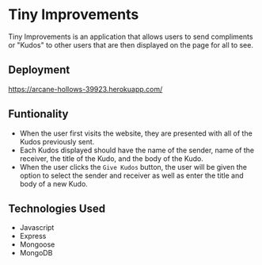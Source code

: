 # Tiny Improvements

Tiny Improvements is an application that allows users to send compliments or "Kudos" to other users that are then displayed on the page for all to see. 

## Deployment 

https://arcane-hollows-39923.herokuapp.com/

## Funtionality

* When the user first visits the website, they are presented with all of the Kudos previously sent.
* Each Kudos displayed should have the name of the sender, name of the receiver, the title of the Kudo, and the body of the Kudo.
* When the user clicks the `Give Kudos` button, the user will be given the option to select the sender and receiver as well as enter the title and body of a new Kudo.

## Technologies Used

* Javascript
* Express
* Mongoose
* MongoDB

